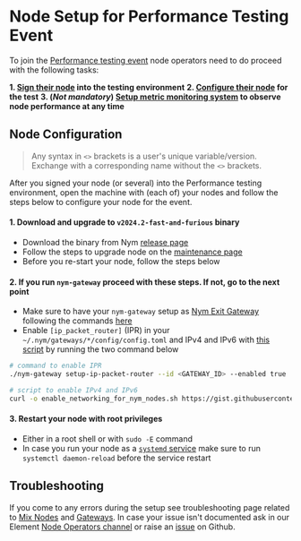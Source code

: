 # Node Setup for Performance Testing Event

To join the [Performance testing event]({{performance_testing_webpage}}) node operators need to do proceed with the following tasks:

**1. [Sign their node]({{performance_testing_webpage}}) into the testing environment**
**2. [Configure their node](#node-configuration) for the test**
**3. (*Not mandatory*) [Setup metric monitoring system](templates.md) to observe node performance at any time**

## Node Configuration

> Any syntax in `<>` brackets is a user's unique variable/version. Exchange with a corresponding name without the `<>` brackets.

After you signed your node (or several) into the Performance testing environment, open the machine with (each of) your nodes and follow the steps below to configure your node for the event.


#### 1. Download and upgrade to `v2024.2-fast-and-furious` binary
  - Download the binary from Nym [release page](https://github.com/nymtech/nym/releases/)
  - Follow the steps to upgrade node on the [maintenance page](../nodes/manual-upgrade.md)
  - Before you re-start your node, follow the steps below


#### 2. If you run `nym-gateway` proceed with these steps. If not, go to the next point
  - Make sure to have your `nym-gateway` setup as [Nym Exit Gateway](../legal/exit-gateway.md) following the commands [here](../nodes/gateway-setup.md#initialising-exit-gateway)
  - Enable `[ip_packet_router]` (IPR) in your `~/.nym/gateways/*/config/config.toml` and IPv4 and IPv6 with [this script](https://gist.github.com/tommyv1987/ccf6ca00ffb3d7e13192edda61bb2a77) by running the two command below
```sh
# command to enable IPR
./nym-gateway setup-ip-packet-router --id <GATEWAY_ID> --enabled true

# script to enable IPv4 and IPv6
curl -o enable_networking_for_nym_nodes.sh https://gist.githubusercontent.com/tommyv1987/ccf6ca00ffb3d7e13192edda61bb2a77/raw/0840e1d2ee9949716c45655457d198607dfd3107/enable_networking_for_nym_nodes.sh -L && chmod u+x enable_networking_for_nym_nodes.sh && sudo ./enable_networking_for_nym_nodes.sh
```

<!--
3. If you run Prometheus for [monitoring](templates.md) add a `<NODE_METRICS_KEY>` to your node `config.toml` by running [this script](https://gist.github.com/benedettadavico/1299b2c7b8b8282c15eafb1914fb3594) with an arbitrary `<NODE_METRIC_KEY>` of your own choice as an argument, follow these commands with your own **strong passphrase**
```sh
# get the script
curl -L https://gist.githubusercontent.com/benedettadavico/1299b2c7b8b8282c15eafb1914fb3594/raw/500c36037615a515f2f3e007baa25e6a2c277d4a/update_config.sh -o update_config.sh

# make executable
chmod u+x ./update_config.sh

# run with your own key as argument
sh ./update_config.sh <NODE_METRIC_KEY>

# for example if you chose my passhphrase to be: "makemoresecurekeythanthis1234"
# the command would look like this
# sh ./update_config.sh makemoresecurekeythanthis1234
```
  - Add this `<NODE_METRIC_KEY>` string to your monitoring Prometheus config `prometheus.yml` as a value to `credentials` as below

```yaml
scrape_configs:
  # The job name is added as a label `job=<job_name>` to any timeseries scraped from this config.
  - job_name: "prometheus"
    authorization:
      credentials: <METRICS_KEY_SET_ON_THE_NODE>

    static_configs:
      - targets: ["localhost:9090"]

    file_sd_configs:
    - files:
      - /tmp/prom_targets.json
```
  - Open ports for scraping the metrics
```sh
sudo ufw allow 9000, 9001
```
-->


#### 3. Restart your node with root privileges
  - Either in a root shell or with `sudo -E` command
  - In case you run your node as a [`systemd` service](../nodes/maintenance.md#systemd) make sure to run `systemctl daemon-reload` before the service restart

## Troubleshooting

If you come to any errors during the setup see troubleshooting page related to [Mix Nodes](..nodes/troubleshooting.md#mix-nodes) and [Gateways](../nodes/troubleshooting.md#gateways--network-requesters). In case your issue isn't documented ask in our Element [Node Operators channel](https://matrix.to/#/#operators:nymtech.chat) or raise an [issue](https://github.com/nymtech/nym/issues) on Github.

<!--
TODO:
- Changes on binary side of things - create a binary release solely for mixnodes (release/2024.2-fast-and-furious) - have set it up as a pre-release and that only (in process)
- investigate if https://github.com/nymtech/nym/pull/4474 can work alongside ipr as a backup (it will be good to kill all birds with one stone here)
- more regression testing to do on the env, to ensure no blacklisting of gateways/mixnodes and ensure the env is behaving correctly + document it
-->
